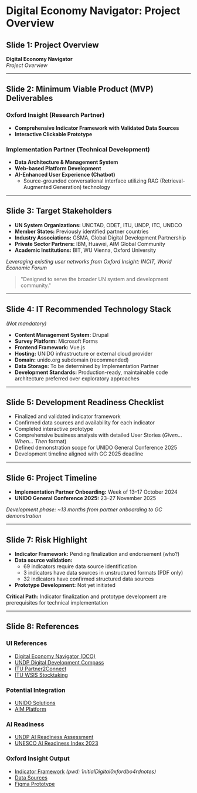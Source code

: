 # Digital Economy Navigator: Project Overview

## Slide 1: Project Overview
**Digital Economy Navigator**  
*Project Overview*

---

## Slide 2: Minimum Viable Product (MVP) Deliverables

### Oxford Insight (Research Partner)
- **Comprehensive Indicator Framework with Validated Data Sources**
- **Interactive Clickable Prototype**

### Implementation Partner (Technical Development)
- **Data Architecture & Management System**
- **Web-based Platform Development**
- **AI-Enhanced User Experience (Chatbot)**
  - Source-grounded conversational interface utilizing RAG (Retrieval-Augmented Generation) technology

---

## Slide 3: Target Stakeholders

- **UN System Organizations:** UNCTAD, ODET, ITU, UNDP, ITC, UNDCO
- **Member States:** Previously identified partner countries
- **Industry Associations:** GSMA, Global Digital Development Partnership
- **Private Sector Partners:** IBM, Huawei, AIM Global Community
- **Academic Institutions:** BIT, WU Vienna, Oxford University

*Leveraging existing user networks from Oxford Insight: INCIT, World Economic Forum*

> "Designed to serve the broader UN system and development community."

---

## Slide 4: IT Recommended Technology Stack
*(Not mandatory)*

- **Content Management System:** Drupal
- **Survey Platform:** Microsoft Forms
- **Frontend Framework:** Vue.js
- **Hosting:** UNIDO infrastructure or external cloud provider
- **Domain:** unido.org subdomain (recommended)
- **Data Storage:** To be determined by Implementation Partner
- **Development Standards:** Production-ready, maintainable code architecture preferred over exploratory approaches

---

## Slide 5: Development Readiness Checklist

- Finalized and validated indicator framework
- Confirmed data sources and availability for each indicator
- Completed interactive prototype
- Comprehensive business analysis with detailed User Stories (*Given… When… Then* format)
- Defined demonstration scope for UNIDO General Conference 2025
- Development timeline aligned with GC 2025 deadline

---

## Slide 6: Project Timeline

- **Implementation Partner Onboarding:** Week of 13–17 October 2024
- **UNIDO General Conference 2025:** 23–27 November 2025

*Development phase: ~13 months from partner onboarding to GC demonstration*

---

## Slide 7: Risk Highlight

- **Indicator Framework:** Pending finalization and endorsement (who?)
- **Data source validation:**
  - 69 indicators require data source identification
  - 3 indicators have data sources in unstructured formats (PDF only)
  - 32 indicators have confirmed structured data sources
- **Prototype Development:** Not yet initiated

**Critical Path:** Indicator finalization and prototype development are prerequisites for technical implementation

---

## Slide 8: References

### UI References
- [Digital Economy Navigator (DCO)](https://den.dco.org/)
- [UNDP Digital Development Compass](https://digitaldevelopmentcompass.undp.org/)
- [ITU Partner2Connect](https://www.itu.int/partner2connect/)
- [ITU WSIS Stocktaking](https://www.itu.int/net4/wsis/stocktaking)

### Potential Integration
- [UNIDO Solutions](https://www.unido.org/solutions)
- [AIM Platform](https://aim.unido.org/)

### AI Readiness
- [UNDP AI Readiness Assessment](https://www.undp.org/digital/aila)
- [UNESCO AI Readiness Index 2023](https://www.unesco.org/en/articles/unescos-pioneering-role-measuring-ai-readiness-spotlight-oxford-insights-ai-readiness-index-2023)

### Oxford Insight Output
- [Indicator Framework](https://miro.com/app/board/uXjVJd09dIk=/) *(pwd: 1nitialDigital0xfordbo4rdnotes)*
- [Data Sources](https://docs.google.com/spreadsheets/d/1Ha6KahnLVm5GLEEZoZY7aDodZgVVOwRTrHgL-Hv7jjQ/edit?gid=1777986104#gid=1777986104)
- [Figma Prototype](https://www.figma.com/design/NJUO2qlZWAWd7OlJoNeyi2/UNIDO-Digital-Economy-Navigator?node-id=0-1&t=jfK4w3NWPfNLJAOK-0)